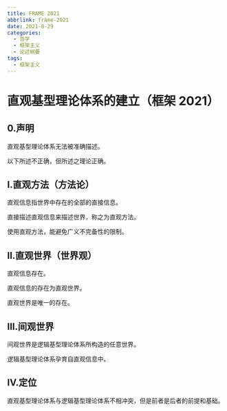 ```yaml
---
title: FRAME 2021
abbrlink: frame-2021
date: 2021-8-29
categories:
  - 哲学
  - 框架主义
  - 论述纲要
tags:
  - 框架主义
---
```


# 直观基型理论体系的建立（框架 2021）



## 0.声明

直观基型理论体系无法被准确描述。

以下所述不正确，但所述之理论正确。



## I.直观方法（方法论）

直观信息指世界中存在的全部的直接信息。

直接描述直观信息来描述世界，称之为直观方法。

使用直观方法，能避免广义不完备性的限制。



## II.直观世界（世界观）

直观信息存在。

直观信息的存在为直观世界。

直观世界是唯一的存在。



## III.间观世界

间观世界是逻辑基型理论体系所构造的任意世界。

逻辑基型理论体系孕育自直观信息中。



## IV.定位

直观基型理论体系与逻辑基型理论体系不相冲突，但是前者是后者的前提和基础。